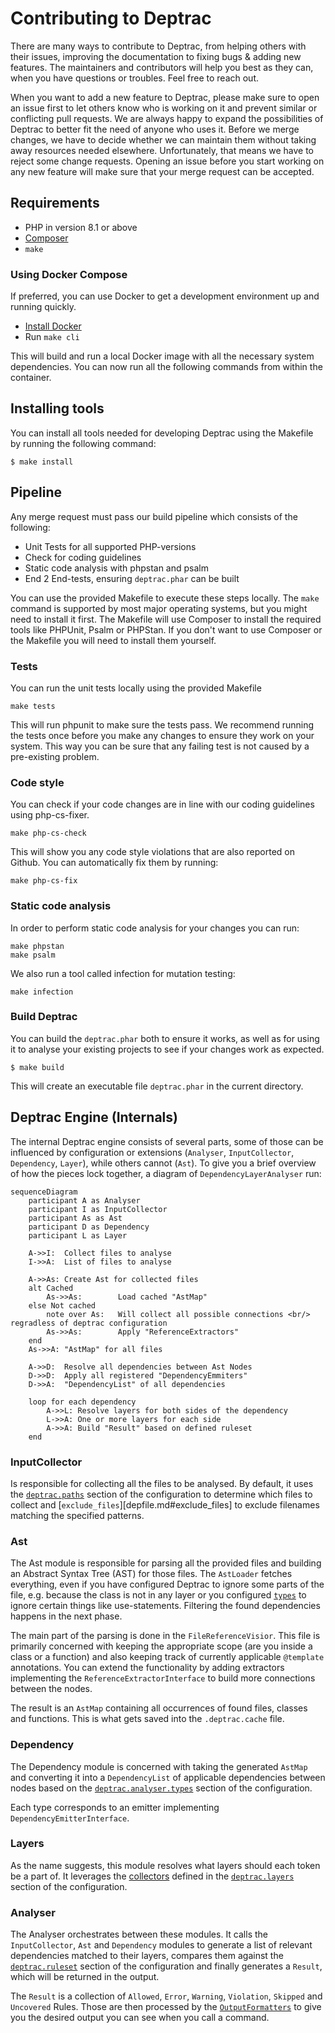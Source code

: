 # Contributing to Deptrac

There are many ways to contribute to Deptrac, from helping others with their
issues, improving the documentation to fixing bugs & adding new features. The
maintainers and contributors will help you best as they can, when you have
questions or troubles. Feel free to reach out.

When you want to add a new feature to Deptrac, please make sure to open an issue
first to let others know who is working on it and prevent similar or conflicting
pull requests. We are always happy to expand the possibilities of Deptrac to
better fit the need of anyone who uses it. Before we merge changes, we have to
decide whether we can maintain them without taking away resources needed
elsewhere. Unfortunately, that means we have to reject some change requests.
Opening an issue before you start working on any new feature will make sure that
your merge request can be accepted.

## Requirements

- PHP in version 8.1 or above
- [Composer](https://getcomposer.org/)
- `make`

### Using Docker Compose

If preferred, you can use Docker to get a development environment up and
running quickly.

- [Install Docker](https://www.docker.com/get-started/)
- Run `make cli`

This will build and run a local Docker image with all the necessary system
dependencies. You can now run all the following commands from within the
container.

## Installing tools

You can install all tools needed for developing Deptrac using the Makefile by
running the following command:

```console
$ make install
```

## Pipeline

Any merge request must pass our build pipeline which consists of the following:

* Unit Tests for all supported PHP-versions
* Check for coding guidelines
* Static code analysis with phpstan and psalm
* End 2 End-tests, ensuring `deptrac.phar` can be built

You can use the provided Makefile to execute these steps locally. The `make`
command is supported by most major operating systems, but you might need to
install it first. The Makefile will use Composer to install the required tools
like PHPUnit, Psalm or PHPStan. If you don't want to use Composer or the
Makefile you will need to install them yourself.

### Tests

You can run the unit tests locally using the provided Makefile

```
make tests
```

This will run phpunit to make sure the tests pass. We recommend running the
tests once before you make any changes to ensure they work on your system. This
way you can be sure that any failing test is not caused by a pre-existing
problem.

### Code style

You can check if your code changes are in line with our coding guidelines using
php-cs-fixer.

```
make php-cs-check
```

This will show you any code style violations that are also reported on Github.
You can automatically fix them by running:

```
make php-cs-fix
```

### Static code analysis

In order to perform static code analysis for your changes you can run:

```
make phpstan
make psalm
```

We also run a tool called infection for mutation testing:

```
make infection
```

### Build Deptrac

You can build the `deptrac.phar` both to ensure it works, as well as for using
it to analyse your existing projects to see if your changes work as expected.

```console
$ make build
```

This will create an executable file `deptrac.phar` in the current directory.

## Deptrac Engine (Internals)

The internal Deptrac engine consists of several parts, some of those can be influenced by configuration or extensions (`Analyser`, `InputCollector`, `Dependency`, `Layer`), while others cannot (`Ast`). To give you a brief overview of how the pieces lock together, a diagram of `DependencyLayerAnalyser` run:

```mermaid
sequenceDiagram
    participant A as Analyser
    participant I as InputCollector
    participant As as Ast
    participant D as Dependency
    participant L as Layer

    A->>I:  Collect files to analyse
    I->>A:  List of files to analyse

    A->>As: Create Ast for collected files
    alt Cached
        As->>As:        Load cached "AstMap"
    else Not cached
        note over As:   Will collect all possible connections <br/> regradless of deptrac configuration
        As->>As:        Apply "ReferenceExtractors"
    end
    As->>A: "AstMap" for all files

    A->>D:  Resolve all dependencies between Ast Nodes
    D->>D:  Apply all registered "DependencyEmmiters"
    D->>A:  "DependencyList" of all dependencies

    loop for each dependency
        A->>L: Resolve layers for both sides of the dependency
        L->>A: One or more layers for each side
        A->>A: Build "Result" based on defined ruleset
    end
```

### InputCollector

Is responsible for collecting all the files to be analysed. By default, it uses the [`deptrac.paths`](configuration.md#paths) section of the configuration to determine which files to collect and [`exclude_files`][depfile.md#exclude_files] to exclude filenames matching the specified patterns.

### Ast

The Ast module is responsible for parsing all the provided files and building an Abstract Syntax Tree (AST) for those files. The `AstLoader` fetches everything, even if you have configured Deptrac to ignore some parts of the file, e.g. because the class is not in any layer or you configured [`types`](configuration.md#types) to ignore certain things like use-statements. Filtering the found dependencies happens in the next phase.

The main part of the parsing is done in the `FileReferenceVisior`. This file is primarily concerned with keeping the appropriate scope (are you inside a class or a function) and also keeping track of currently applicable `@template` annotations. You can extend the functionality by adding extractors implementing the `ReferenceExtractorInterface` to build more connections between the nodes.

The result is an `AstMap` containing all occurrences of found files, classes and functions. This is what gets saved into the `.deptrac.cache` file.

### Dependency

The Dependency module is concerned with taking the generated `AstMap` and converting it into a `DependencyList` of applicable dependencies between nodes based on the [`deptrac.analyser.types`](configuration.md#types) section of the configuration.

Each type corresponds to an emitter implementing `DependencyEmitterInterface`.

### Layers

As the name suggests, this module resolves what layers should each token be a part of. It leverages the [collectors](collectors.md) defined in the [`deptrac.layers`](configuration.md#layers) section of the configuration.

### Analyser

The Analyser orchestrates between these modules. It calls the `InputCollector`, `Ast` and `Dependency` modules to generate a list of relevant dependencies matched to their layers, compares them against the [`deptrac.ruleset`](configuration.md#ruleset) section of the configuration and finally generates a `Result`, which will be returned in the output.

The `Result` is a collection of `Allowed`, `Error`, `Warning`, `Violation`, `Skipped` and `Uncovered` Rules. Those are then processed by the [`OutputFormatters`](formatters.md) to give you the desired output you can see when you call a command.
